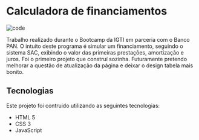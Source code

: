 # Calculadora de financiamentos

![code](https://user-images.githubusercontent.com/86077339/135551453-0284ac3d-41a2-4818-8745-63191bf29646.png)

Trabalho realizado durante o Bootcamp da IGTI em parceria com o Banco PAN. O intuito deste programa é simular um financiamento, seguindo o sistema SAC, exibindo o valor das primeiras prestações, amortização e juros. Foi o primeiro projeto que construí sozinha. Futuramente pretendo melhorar a questão de atualização da página e deixar o design tabela mais bonito.

## Tecnologias
Este projeto foi contruido utilizando as seguintes tecnologias:
 - HTML 5
 - CSS 3
 - JavaScript

